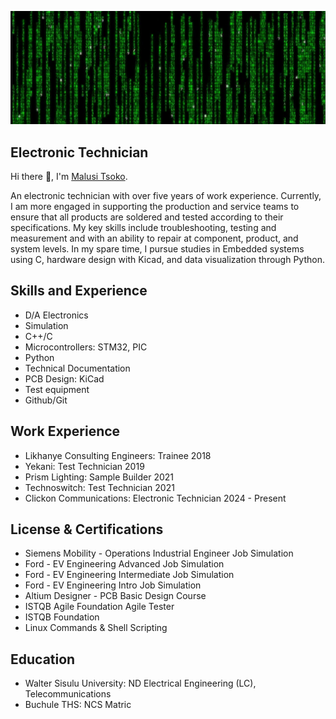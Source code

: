 ![Electronics](https://github.com/tsokomalusi/tsokomalusi/blob/main/github_profile2.png)
## Electronic Technician
 Hi there 👋, I'm [Malusi Tsoko](https://www.linkedin.com/in/malusi-tsoko-5a9561197/). 
 
An electronic technician with over five years of work experience. Currently, I am more engaged in supporting the production and service teams to ensure that all products are soldered and tested according to their specifications. My key skills include troubleshooting, testing and measurement and with an ability to repair at component, product, and system levels. In my spare time, I pursue studies in Embedded systems using C, hardware design with Kicad, and data visualization through Python.

## Skills and Experience
- D/A Electronics
- Simulation
- C++/C
- Microcontrollers: STM32, PIC 
- Python
- Technical Documentation
- PCB Design: KiCad
- Test equipment
- Github/Git

 ## Work Experience
 - Likhanye Consulting Engineers:      Trainee                  2018 
 - Yekani:                             Test Technician          2019
 - Prism Lighting:                     Sample Builder           2021
 - Technoswitch:                       Test Technician          2021  
 - Clickon Communications:             Electronic Technician    2024 - Present

 ## License & Certifications
 - Siemens Mobility - Operations Industrial Engineer Job Simulation
 - Ford - EV Engineering Advanced Job Simulation
 - Ford - EV Engineering Intermediate Job Simulation
 - Ford - EV Engineering Intro Job Simulation
 - Altium Designer - PCB Basic Design Course
 - ISTQB Agile Foundation Agile Tester
 - ISTQB Foundation
 - Linux Commands & Shell Scripting
   
 ## Education
 - Walter Sisulu University:          ND Electrical Engineering (LC), Telecommunications
 - Buchule THS:                       NCS Matric



 










